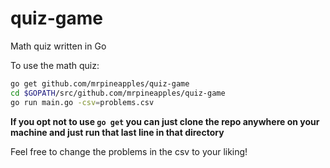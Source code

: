 # quiz-game
Math quiz written in Go

To use the math quiz:

```bash
go get github.com/mrpineapples/quiz-game
cd $GOPATH/src/github.com/mrpineapples/quiz-game
go run main.go -csv=problems.csv
```

**If you opt not to use `go get` you can just clone the repo anywhere on your machine and just run that last line in that directory**

Feel free to change the problems in the csv to your liking!